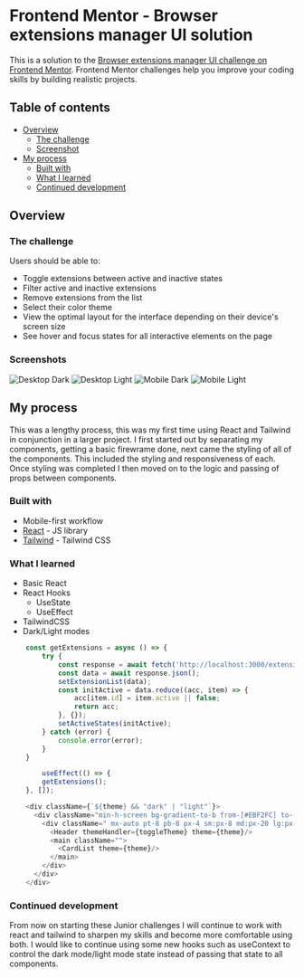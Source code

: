 # Frontend Mentor - Browser extensions manager UI solution

This is a solution to the [Browser extensions manager UI challenge on Frontend Mentor](https://www.frontendmentor.io/challenges/browser-extension-manager-ui-yNZnOfsMAp). Frontend Mentor challenges help you improve your coding skills by building realistic projects. 

## Table of contents

- [Overview](#overview)
  - [The challenge](#the-challenge)
  - [Screenshot](#screenshot)
- [My process](#my-process)
  - [Built with](#built-with)
  - [What I learned](#what-i-learned)
  - [Continued development](#continued-development)

## Overview

### The challenge

Users should be able to:

- Toggle extensions between active and inactive states
- Filter active and inactive extensions
- Remove extensions from the list
- Select their color theme
- View the optimal layout for the interface depending on their device's screen size
- See hover and focus states for all interactive elements on the page

### Screenshots

![Desktop Dark](./Screenshot_Desktop_Dark.jpg)
![Desktop Light](./Screenshot_Desktop_Light.jpg)
![Mobile Dark](./Screenshot_Mobile_Dark.jpg)
![Mobile Light](./Screenshot_Mobile_Light.jpg)

## My process
This was a lengthy process, this was my first time using React and Tailwind in conjunction in a larger project. I first started out by separating my components, getting a basic firewrame done, next came the styling of all of the components. This included the styling and responsiveness of each. Once styling was completed I then moved on to the logic and passing of props between components.

### Built with
- Mobile-first workflow
- [React](https://reactjs.org/) - JS library
- [Tailwind](https://tailwindcss.com/) - Tailwind CSS

### What I learned

- Basic React
- React Hooks
    - UseState
    - UseEffect
- TailwindCSS
- Dark/Light modes

```js
    const getExtensions = async () => {
        try {
            const response = await fetch('http://localhost:3000/extensions');
            const data = await response.json();
            setExtensionList(data);
            const initActive = data.reduce((acc, item) => {
                acc[item.id] = item.active || false;
                return acc;
            }, {});
            setActiveStates(initActive);
        } catch (error) {
            console.error(error);
        }
    }

        useEffect(() => {
        getExtensions();
    }, []);
```
```js
    <div className={`${theme} && "dark" | "light"`}>
      <div className="min-h-screen bg-gradient-to-b from-[#EBF2FC] to-[#EEF8F9] dark:from-[#040918] dark:to-[#091540]">
        <div className=" mx-auto pt-8 pb-8 px-4 sm:px-8 md:px-20 lg:px-30">
          <Header themeHandler={toggleTheme} theme={theme}/>
          <main className="">
            <CardList theme={theme}/>
          </main>
        </div>
      </div>
    </div>
```

### Continued development

From now on starting these Junior challenges I will continue to work with react and tailwind to sharpen my skills and become more comfortable using both. I would like to continue using some new hooks such as useContext to control the dark mode/light mode state instead of passing that state to all components. 
